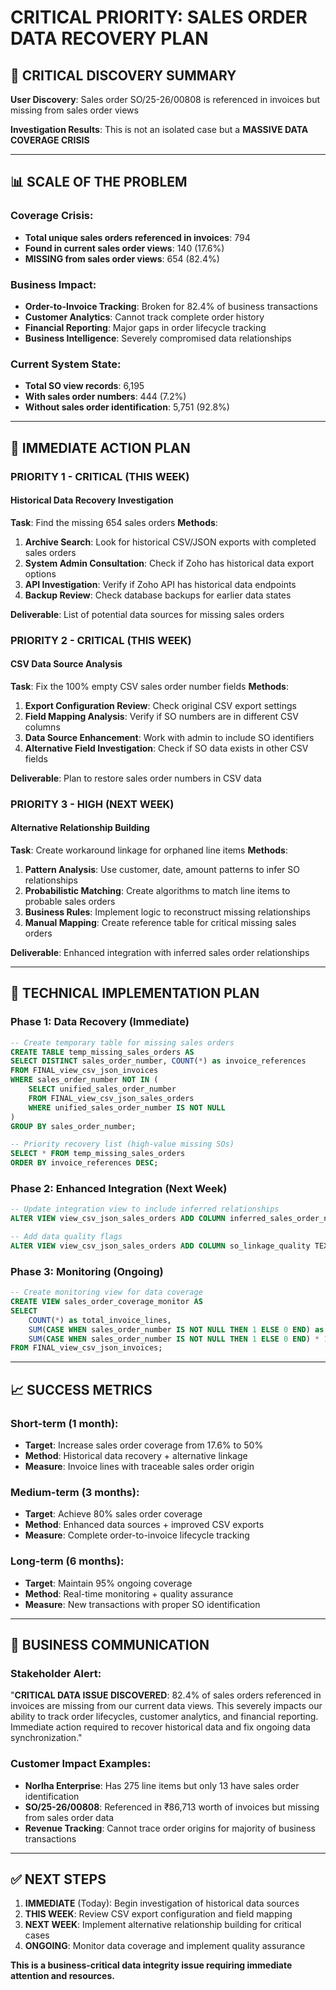 # CRITICAL PRIORITY: SALES ORDER DATA RECOVERY PLAN

## 🚨 **CRITICAL DISCOVERY SUMMARY**

**User Discovery**: Sales order SO/25-26/00808 is referenced in invoices but missing from sales order views

**Investigation Results**: This is not an isolated case but a **MASSIVE DATA COVERAGE CRISIS**

---

## 📊 **SCALE OF THE PROBLEM**

### **Coverage Crisis:**
- **Total unique sales orders referenced in invoices**: 794
- **Found in current sales order views**: 140 (17.6%)
- **MISSING from sales order views**: 654 (82.4%)

### **Business Impact:**
- **Order-to-Invoice Tracking**: Broken for 82.4% of business transactions
- **Customer Analytics**: Cannot track complete order history
- **Financial Reporting**: Major gaps in order lifecycle tracking
- **Business Intelligence**: Severely compromised data relationships

### **Current System State:**
- **Total SO view records**: 6,195
- **With sales order numbers**: 444 (7.2%)
- **Without sales order identification**: 5,751 (92.8%)

---

## 🎯 **IMMEDIATE ACTION PLAN**

### **PRIORITY 1 - CRITICAL (THIS WEEK)**
#### **Historical Data Recovery Investigation**

**Task**: Find the missing 654 sales orders
**Methods**:
1. **Archive Search**: Look for historical CSV/JSON exports with completed sales orders
2. **System Admin Consultation**: Check if Zoho has historical data export options
3. **API Investigation**: Verify if Zoho API has historical data endpoints
4. **Backup Review**: Check database backups for earlier data states

**Deliverable**: List of potential data sources for missing sales orders

### **PRIORITY 2 - CRITICAL (THIS WEEK)**
#### **CSV Data Source Analysis**

**Task**: Fix the 100% empty CSV sales order number fields
**Methods**:
1. **Export Configuration Review**: Check original CSV export settings
2. **Field Mapping Analysis**: Verify if SO numbers are in different CSV columns
3. **Data Source Enhancement**: Work with admin to include SO identifiers
4. **Alternative Field Investigation**: Check if SO data exists in other CSV fields

**Deliverable**: Plan to restore sales order numbers in CSV data

### **PRIORITY 3 - HIGH (NEXT WEEK)**
#### **Alternative Relationship Building**

**Task**: Create workaround linkage for orphaned line items
**Methods**:
1. **Pattern Analysis**: Use customer, date, amount patterns to infer SO relationships
2. **Probabilistic Matching**: Create algorithms to match line items to probable sales orders
3. **Business Rules**: Implement logic to reconstruct missing relationships
4. **Manual Mapping**: Create reference table for critical missing sales orders

**Deliverable**: Enhanced integration with inferred sales order relationships

---

## 🔧 **TECHNICAL IMPLEMENTATION PLAN**

### **Phase 1: Data Recovery (Immediate)**
```sql
-- Create temporary table for missing sales orders
CREATE TABLE temp_missing_sales_orders AS
SELECT DISTINCT sales_order_number, COUNT(*) as invoice_references
FROM FINAL_view_csv_json_invoices 
WHERE sales_order_number NOT IN (
    SELECT unified_sales_order_number 
    FROM FINAL_view_csv_json_sales_orders 
    WHERE unified_sales_order_number IS NOT NULL
)
GROUP BY sales_order_number;

-- Priority recovery list (high-value missing SOs)
SELECT * FROM temp_missing_sales_orders 
ORDER BY invoice_references DESC;
```

### **Phase 2: Enhanced Integration (Next Week)**
```sql
-- Update integration view to include inferred relationships
ALTER VIEW view_csv_json_sales_orders ADD COLUMN inferred_sales_order_number TEXT;

-- Add data quality flags
ALTER VIEW view_csv_json_sales_orders ADD COLUMN so_linkage_quality TEXT;
```

### **Phase 3: Monitoring (Ongoing)**
```sql
-- Create monitoring view for data coverage
CREATE VIEW sales_order_coverage_monitor AS
SELECT 
    COUNT(*) as total_invoice_lines,
    SUM(CASE WHEN sales_order_number IS NOT NULL THEN 1 ELSE 0 END) as with_so_reference,
    SUM(CASE WHEN sales_order_number IS NOT NULL THEN 1 ELSE 0 END) * 100.0 / COUNT(*) as coverage_percentage
FROM FINAL_view_csv_json_invoices;
```

---

## 📈 **SUCCESS METRICS**

### **Short-term (1 month):**
- **Target**: Increase sales order coverage from 17.6% to 50%
- **Method**: Historical data recovery + alternative linkage
- **Measure**: Invoice lines with traceable sales order origin

### **Medium-term (3 months):**
- **Target**: Achieve 80% sales order coverage  
- **Method**: Enhanced data sources + improved CSV exports
- **Measure**: Complete order-to-invoice lifecycle tracking

### **Long-term (6 months):**
- **Target**: Maintain 95% ongoing coverage
- **Method**: Real-time monitoring + quality assurance
- **Measure**: New transactions with proper SO identification

---

## 🚨 **BUSINESS COMMUNICATION**

### **Stakeholder Alert:**
"**CRITICAL DATA ISSUE DISCOVERED**: 82.4% of sales orders referenced in invoices are missing from our current data views. This severely impacts our ability to track order lifecycles, customer analytics, and financial reporting. Immediate action required to recover historical data and fix ongoing data synchronization."

### **Customer Impact Examples:**
- **Norlha Enterprise**: Has 275 line items but only 13 have sales order identification
- **SO/25-26/00808**: Referenced in ₹86,713 worth of invoices but missing from sales order data
- **Revenue Tracking**: Cannot trace order origins for majority of business transactions

---

## ✅ **NEXT STEPS**

1. **IMMEDIATE** (Today): Begin investigation of historical data sources
2. **THIS WEEK**: Review CSV export configuration and field mapping
3. **NEXT WEEK**: Implement alternative relationship building for critical cases
4. **ONGOING**: Monitor data coverage and implement quality assurance

**This is a business-critical data integrity issue requiring immediate attention and resources.**

